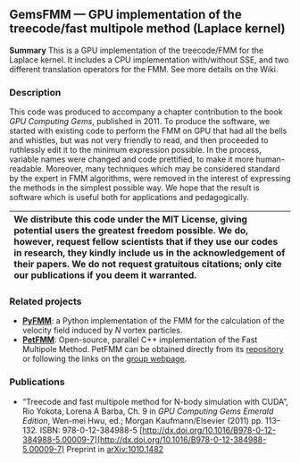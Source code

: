 ## GemsFMM — GPU implementation of the treecode/fast multipole method (Laplace kernel) ##

**Summary** This is a GPU implementation of the treecode/FMM for the Laplace kernel.
It includes a CPU implementation with/without SSE, and two different translation operators for the FMM.  See more details on the Wiki.

### Description ###
This code was produced to accompany a chapter contribution to the book _GPU Computing Gems_,  published in 2011.  To produce the software, we started with existing code to perform the FMM on GPU that had all the bells and whistles, but was not very friendly to read, and then proceeded to ruthlessly edit it to the minimum expression possible.  In the process, variable names were changed and code prettified, to make it more human-readable.  Moreover, many techniques which may be considered standard by the expert in FMM algorithms, were removed in the interest of expressing the methods in the simplest possible way. We hope that the result is software which is useful both for applications and pedagogically.

|We distribute this code under the MIT License, giving potential users the greatest freedom possible. We do, however, request fellow scientists that if they use our codes in research, they kindly include us in the acknowledgement of their papers.  We do not request gratuitous citations;  only cite our publications if you deem it warranted.|
|:---------------------------------------------------------------------------------------------------------------------------------------------------------------------------------------------------------------------------------------------------------------------------------------------------------------------------------------------------|

### Related projects ###

  * **[PyFMM](http://code.google.com/p/pyfmm/)**: a Python implementation of the FMM for the calculation of the velocity field induced by _N_ vortex particles.
  * **[PetFMM](http://barbagroup.bu.edu/Barba_group/PetFMM.html)**: Open-source, parallel C++ implementation of the Fast Multipole Method. PetFMM can be obtained directly from its [repository](http://bitbucket.org/petfmm/petfmm-dev/) or following the links on the [group webpage](http://barbagroup.bu.edu/Barba_group/PetFMM.html).

### Publications ###

  * “Treecode and fast multipole method for N-body simulation with CUDA”,  Rio Yokota, Lorena A Barba, Ch. 9 in _GPU Computing Gems Emerald Edition_, Wen-mei Hwu, ed.; Morgan Kaufmann/Elsevier (2011) pp. 113–132. ISBN: 978-0-12-384988-5 [http://dx.doi.org/10.1016/B978-0-12-384988-5.00009-7](http://dx.doi.org/10.1016/B978-0-12-384988-5.00009-7)
Preprint in [arXiv:1010.1482](http://arxiv.org/abs/1010.1482)